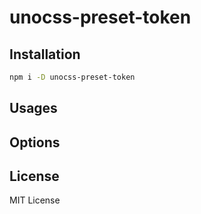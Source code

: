 # unocss-preset-token

## Installation

```bash
npm i -D unocss-preset-token
```

## Usages

## Options

## License

MIT License
